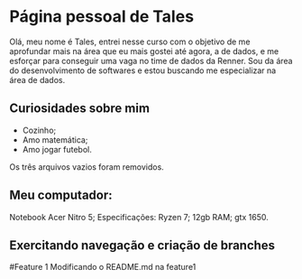 # Página pessoal de Tales

Olá, meu nome é Tales, entrei nesse curso com o objetivo de me aprofundar mais na área que eu mais gostei até agora, a de dados, e me esforçar para conseguir uma vaga no time de dados da Renner. Sou da área do desenvolvimento de softwares e estou buscando me especializar na área de dados.

## Curiosidades sobre mim
- Cozinho;
- Amo matemática;
- Amo jogar futebol.

Os três arquivos vazios foram removidos.

## Meu computador:
Notebook Acer Nitro 5;
Especificações:
	Ryzen 7;
	12gb RAM;
	gtx 1650.

## Exercitando navegação e criação de branches

#Feature 1
Modificando o README.md na feature1
